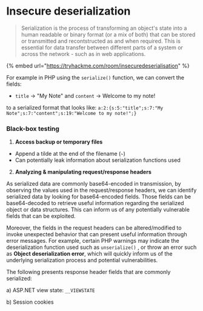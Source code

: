 # Insecure deserialization

> Serialization is the process of transforming an object's state into a human readable or binary format (or a mix of both) that can be stored or transmitted and recontstructed as and when required. This is essential for data transfer between different parts of a system or across the network - such as in web applications.

{% embed url="https://tryhackme.com/room/insecuredeserialisation" %}



For example in PHP using the `serialize()` function, we can convert the fields:

* `title` -> "My Note" and `content` -> Welcome to my note!

to a serialized format that looks like: `a:2:{s:5:"title";s:7:"My Note";s:7:"content";s:19:"Welcome to my note!";}`

### Black-box testing

1. **Access backup or temporary files**

* Append a tilde at the end of the filename (`~`)
* Can potentially leak information about serialization functions used



2. **Analyzing & manipulating request/response headers**

As serialized data are commonly base64-encoded in transmission, by observing the values used in the request/response headers, we can identify serialized data by looking for base64-encoded fields. Those fields can be base64-decoded to retrieve useful information regarding the serialized object or data structures. This can inform us of any potentially vulnerable fields that can be exploited.

Moreover, the fields in the request headers can be altered/modified to invoke unexpected behavior that can present useful information through error messages. For example, certain PHP warnings may indicate the deserialization function used such as `unserialize()` , or throw an error such as **Object deserialization error**, which will quickly inform us of the underlying serialization process and potential vulnerabilities.

The following presents response header fields that are commonly serialized:

a) ASP.NET view state: `__VIEWSTATE`&#x20;

b) Session cookies

